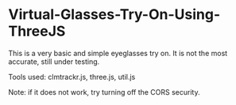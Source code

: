 # Virtual-Glasses-Try-On-Using-ThreeJS

This is a very basic and simple eyeglasses try on. It is not the most accurate, still under testing. 

Tools used: clmtrackr.js, three.js, util.js


Note: if it does not work, try turning off the CORS security.



